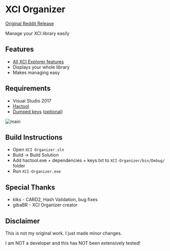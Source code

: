 # XCI Organizer

[Original Reddit Release](https://www.reddit.com/r/SwitchHacks/comments/8vma9o/xci_organizer_v001/)

Manage your XCI library easily

## Features
* [All XCI Explorer features](https://github.com/StudentBlake/XCI-Explorer/blob/master/README.md)
* Displays your whole library
* Makes managing easy

## Requirements
* Visual Studio 2017
* [Hactool](https://github.com/SciresM/hactool/releases)
* [Dumped keys](https://gbatemp.net/threads/how-to-get-switch-keys-for-hactool-xci-decrypting.506978/) ([optional](https://github.com/StudentBlake/XCI-Explorer/releases/download/v1.0.0.0/Get-keys.txt.bat))

![main](https://imgur.com/iBaOpcv.jpg)

## Build Instructions
* Open `XCI Organizer.sln`
* Build -> Build Solution
* Add hactool.exe + dependencies + keys.txt to `XCI-Organizer/bin/Debug/` folder
* Run `XCI-Organizer.exe`

## Special Thanks
* klks - CARD2, Hash Validation, bug fixes
* gibaBR - XCI Organizer creator

## Disclaimer
This is not my original work. I just made minor changes.

I am NOT a developer and this has NOT been extensively tested!